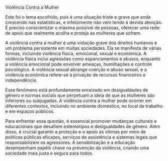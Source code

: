 Violência Contra a Mulher


Este foi o tema escolhido, pois é uma situação triste e grave que anda crescendo nas estatísticas, e infelizmente não vem tendo a devida atenção. É  preciso conscientizar o máximo possível de pessoas, oferecer uma rede de apoio que realmente acolha e proteja as mulheres que sofrem.

A violência contra a mulher é uma violação grave dos direitos humanos e um problema persistente em muitas sociedades. Ela se manifesta de várias formas, incluindo violência física, emocional, sexual e econômica. A violência física inclui agressões como espancamentos e abusos, enquanto a violência emocional pode envolver ameaças, humilhações e controle psicológico. A violência sexual abrange coerção e abuso sexual, e a violência econômica refere-se à privação de recursos financeiros e independência.

Esse fenômeno está profundamente enraizado em desigualdades de gênero e normas sociais que perpetuam a ideia de que as mulheres são inferiores ou subjugadas. A violência contra a mulher pode ocorrer em diferentes contextos, incluindo no ambiente doméstico, no local de trabalho e em espaços públicos.

Para enfrentar essa questão, é essencial promover mudanças culturais e educacionais que desafiem estereótipos e desigualdades de gênero. Além disso, é crucial garantir a proteção e o apoio às vítimas por meio de políticas públicas eficazes, serviços de assistência e sistemas legais que responsabilizem os agressores. A sensibilização e a educação desempenham papéis chave na prevenção da violência, criando uma sociedade mais justa e segura para todos.
